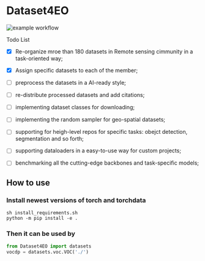 # Dataset4EO
![example workflow](https://github.com/github/docs/actions/workflows/main.yml/badge.svg)

Todo List

- [x] Re-organize mroe than 180 datasets in Remote sensing cimmunity in a task-oriented way;
- [x] Assign specific datasets to each of the member;
- [ ] preprocess the datasets in a AI-ready style;
- [ ] re-distribute processed datasets and add citations;
- [ ] implementing dataset classes for downloading;
- [ ] implementing the random sampler for geo-spatial datasets;
- [ ] supporting for heigh-level repos for specific tasks: obejct detection, segmentation and so forth;
- [ ] supporting dataloaders in a easy-to-use way for custom projects;
- [ ] benchmarking all the cutting-edge backbones and task-specific models;


## How to use

### Install newest versions of torch and torchdata
```shell
sh install_requirements.sh
python -m pip install -e .
```

### Then it can be used by
```python
from Dataset4EO import datasets
vocdp = datasets.voc.VOC('./')
```
